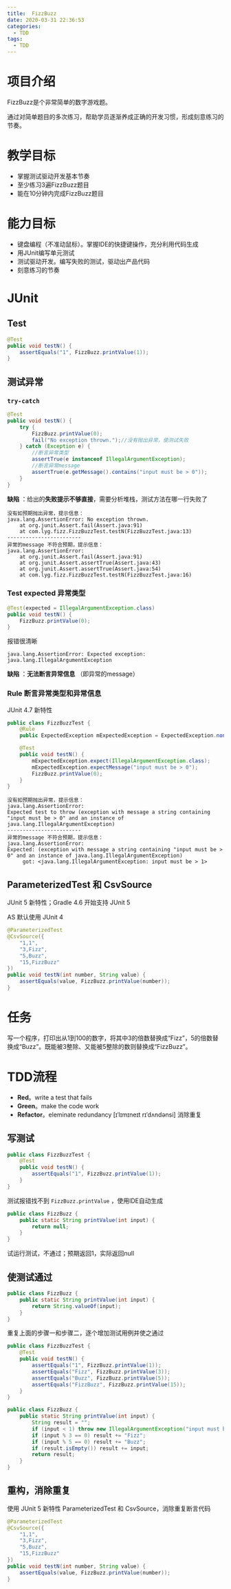 ```yaml
---
title:  FizzBuzz
date: 2020-03-31 22:36:53
categories:
  - TDD
tags:
  - TDD
---
```


# 项目介绍

FizzBuzz是个非常简单的数字游戏题。

通过对简单题目的多次练习，帮助学员逐渐养成正确的开发习惯，形成刻意练习的节奏。

# 教学目标

- 掌握测试驱动开发基本节奏
- 至少练习3遍FizzBuzz题目
- 能在10分钟内完成FizzBuzz题目

# 能力目标

- 键盘编程（不准动鼠标）。掌握IDE的快捷键操作，充分利用代码生成
- 用JUnit编写单元测试
- 测试驱动开发。编写失败的测试，驱动出产品代码
- 刻意练习的节奏

# JUnit

## Test

```java
@Test
public void testN() {
    assertEquals("1", FizzBuzz.printValue(1));
}
```

## 测试异常    

### `try-catch`

```java
@Test
public void testN() {
    try {
        FizzBuzz.printValue(0);
        fail("No exception thrown.");//没有抛出异常，使测试失败
    } catch (Exception e) {
	 	//断言异常类型
        assertTrue(e instanceof IllegalArgumentException);
        //断言异常message
        assertTrue(e.getMessage().contains("input must be > 0"));
    }
}
```

**缺陷** ：给出的**失败提示不够直接**，需要分析堆栈，测试方法在哪一行失败了

```
没有如预期抛出异常，提示信息：
java.lang.AssertionError: No exception thrown.
	at org.junit.Assert.fail(Assert.java:91)
	at com.lyg.fizz.FizzBuzzTest.testN(FizzBuzzTest.java:13)
------------------------
异常的message 不符合预期，提示信息：
java.lang.AssertionError: 
	at org.junit.Assert.fail(Assert.java:91)
	at org.junit.Assert.assertTrue(Assert.java:43)
	at org.junit.Assert.assertTrue(Assert.java:54)
	at com.lyg.fizz.FizzBuzzTest.testN(FizzBuzzTest.java:16)
```

### Test expected 异常类型

```java
@Test(expected = IllegalArgumentException.class)
public void testN() {
    FizzBuzz.printValue(0);
}
```

报错很清晰 

`java.lang.AssertionError: Expected exception: java.lang.IllegalArgumentException`

**缺陷** ：**无法断言异常信息** （即异常的message）


### Rule 断言异常类型和异常信息

JUnit 4.7 新特性

```java
public class FizzBuzzTest {
    @Rule
    public ExpectedException mExpectedException = ExpectedException.none();

    @Test
    public void testN() {
        mExpectedException.expect(IllegalArgumentException.class);
        mExpectedException.expectMessage("input must be > 0");
        FizzBuzz.printValue(0);
    }
}
```

```
没有如预期抛出异常，提示信息：
java.lang.AssertionError: 
Expected test to throw (exception with message a string containing "input must be > 0" and an instance of java.lang.IllegalArgumentException)
------------------------
异常的message 不符合预期，提示信息：
java.lang.AssertionError: 
Expected: (exception with message a string containing "input must be > 0" and an instance of java.lang.IllegalArgumentException)
     got: <java.lang.IllegalArgumentException: input must be > 1>
```

## ParameterizedTest 和 CsvSource

JUnit 5 新特性；Gradle 4.6 开始支持 JUnit 5

AS 默认使用 JUnit 4

```java
@ParameterizedTest
@CsvSource({
	"1,1",
	"3,Fizz",
	"5,Buzz",
	"15,FizzBuzz"
})
public void testN(int number, String value) {
    assertEquals(value, FizzBuzz.printValue(number));
}
```

# 任务

写一个程序，打印出从1到100的数字，将其中3的倍数替换成“Fizz”，5的倍数替换成“Buzz”。既能被3整除、又能被5整除的数则替换成“FizzBuzz”。

# TDD流程

- **Red**。write a test that fails
- **Green**。make the code work
- **Refactor**。eleminate redundancy [ɪˈlɪmɪneɪt rɪˈdʌndənsi] 消除重复

## 写测试

```java
public class FizzBuzzTest {
    @Test
    public void testN() {
        assertEquals("1", FizzBuzz.printValue(1));
    }
}    
```

测试报错找不到 `FizzBuzz.printValue` ，使用IDE自动生成

```java
public class FizzBuzz {
    public static String printValue(int input) {
        return null;
    }
}
```

试运行测试，不通过；预期返回1，实际返回null

## 使测试通过

```java
public class FizzBuzz {
    public static String printValue(int input) {
        return String.valueOf(input);
    }
}
```

重复上面的步骤一和步骤二，逐个增加测试用例并使之通过

```java
public class FizzBuzzTest {
    @Test
    public void testN() {
        assertEquals("1", FizzBuzz.printValue(1));
        assertEquals("Fizz", FizzBuzz.printValue(3));
        assertEquals("Buzz", FizzBuzz.printValue(5));
        assertEquals("FizzBuzz", FizzBuzz.printValue(15));
    }
}
```

```java
public class FizzBuzz {
    public static String printValue(int input) {
        String result = "";
        if (input < 1) throw new IllegalArgumentException("input must be > 0");
        if (input % 3 == 0) result += "Fizz";
        if (input % 5 == 0) result += "Buzz";
        if (result.isEmpty()) result += input;
        return result;
    }
}
```

## 重构，消除重复

使用 JUnit 5 新特性 ParameterizedTest 和 CsvSource，消除重复断言代码

```java
@ParameterizedTest
@CsvSource({
	"1,1",
	"3,Fizz",
	"5,Buzz",
	"15,FizzBuzz"
})
public void testN(int number, String value) {
    assertEquals(value, FizzBuzz.printValue(number));
}
```






  



